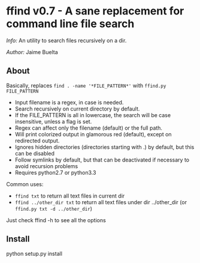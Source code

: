 ffind v0.7 - A sane replacement for command line file search
===

*Info:* An utility to search files recursively on a dir.

*Author:* Jaime Buelta

About
---

Basically, replaces `find . -name '*FILE_PATTERN*'` with `ffind.py FILE_PATTERN`

- Input filename is a regex, in case is needed.
- Search recursively on current directory by default.
- If the FILE_PATTERN is all in lowercase, the search will be case insensitive, unless a flag is set.
- Regex can affect only the filename (default) or the full path.
- Will print colorized output in glamorous red (default), except on redirected output.
- Ignores hidden directories (directories starting with .) by default, but this can be disabled
- Follow symlinks by default, but that can be deactivated if necessary to avoid
  recursion problems
- Requires python2.7 or python3.3

Common uses:

- `ffind txt` to return all text files in current dir
- `ffind ../other_dir txt` to return all text files under dir ../other_dir (or `ffind.py txt -d ../other_dir`)


Just check ffind -h to see all the options

Install
---

python setup.py install
